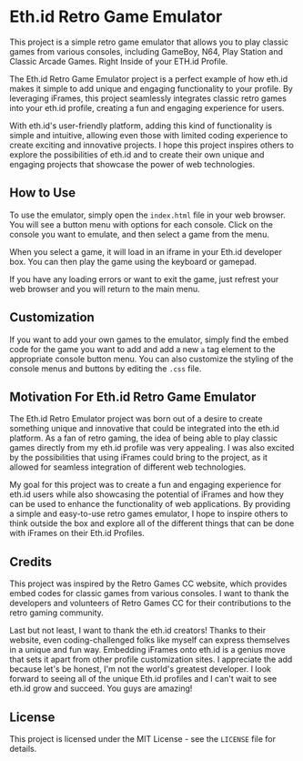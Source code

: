 # Eth.id Retro Game Emulator

This project is a simple retro game emulator that allows you to play classic games from various consoles, including GameBoy, N64, Play Station and Classic Arcade Games. Right Inside of your ETH.id Profile.

The Eth.id Retro Game Emulator project is a perfect example of how eth.id makes it simple to add unique and engaging functionality to your profile. By leveraging iFrames, this project seamlessly integrates classic retro games into your eth.id profile, creating a fun and engaging experience for users.

With eth.id's user-friendly platform, adding this kind of functionality is simple and intuitive, allowing even those with limited coding experience to create exciting and innovative projects. I hope this project inspires others to explore the possibilities of eth.id and to create their own unique and engaging projects that showcase the power of web technologies.

## How to Use

To use the emulator, simply open the `index.html` file in your web browser. You will see a button menu with options for each console. Click on the console you want to emulate, and then select a game from the menu.

When you select a game, it will load in an iframe in your Eth.id developer box. You can then play the game using the keyboard or gamepad.

If you have any loading errors or want to exit the game, just refrest your web browser and you will return to the main menu.

## Customization

If you want to add your own games to the emulator, simply find the embed code for the game you want to add and add a new `a` tag element to the appropriate console button menu. You can also customize the styling of the console menus and buttons by editing the `.css` file.

## Motivation For Eth.id Retro Game Emulator

The Eth.id Retro Emulator project was born out of a desire to create something unique and innovative that could be integrated into the eth.id platform. As a fan of retro gaming, the idea of being able to play classic games directly from my eth.id profile was very appealing. I was also excited by the possibilities that using iFrames could bring to the project, as it allowed for seamless integration of different web technologies.

My goal for this project was to create a fun and engaging experience for eth.id users while also showcasing the potential of iFrames and how they can be used to enhance the functionality of web applications. By providing a simple and easy-to-use retro games emulator, I hope to inspire others to think outside the box and explore all of the different things that can be done with iFrames on their Eth.id Profiles.

## Credits

This project was inspired by the Retro Games CC website, which provides embed codes for classic games from various consoles. I want to thank the developers and volunteers of Retro Games CC for their contributions to the retro gaming community.

Last but not least, I want to thank the eth.id creators! Thanks to their website, even coding-challenged folks like myself can express themselves in a unique and fun way. Embedding iFrames onto eth.id is a genius move that sets it apart from other profile customization sites. I appreciate the add because let's be honest, I'm not the world's greatest developer. I look forward to seeing all of the unique Eth.id profiles and I can't wait to see eth.id grow and succeed. You guys are amazing!

## License

This project is licensed under the MIT License - see the `LICENSE` file for details.
